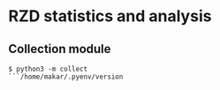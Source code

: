 # RZD statistics and analysis

## Collection module
```console
$ python3 -m collect
```/home/makar/.pyenv/version